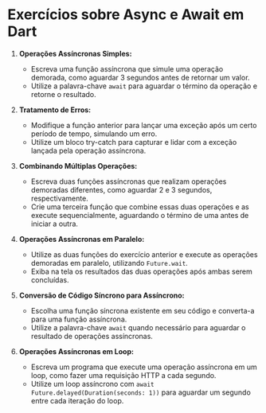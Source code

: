 # Exercícios sobre Async e Await em Dart

1. **Operações Assíncronas Simples:**
   - Escreva uma função assíncrona que simule uma operação demorada, como aguardar 3 segundos antes de retornar um valor.
   - Utilize a palavra-chave `await` para aguardar o término da operação e retorne o resultado.

2. **Tratamento de Erros:**
   - Modifique a função anterior para lançar uma exceção após um certo período de tempo, simulando um erro.
   - Utilize um bloco try-catch para capturar e lidar com a exceção lançada pela operação assíncrona.

3. **Combinando Múltiplas Operações:**
   - Escreva duas funções assíncronas que realizam operações demoradas diferentes, como aguardar 2 e 3 segundos, respectivamente.
   - Crie uma terceira função que combine essas duas operações e as execute sequencialmente, aguardando o término de uma antes de iniciar a outra.

4. **Operações Assíncronas em Paralelo:**
   - Utilize as duas funções do exercício anterior e execute as operações demoradas em paralelo, utilizando `Future.wait`.
   - Exiba na tela os resultados das duas operações após ambas serem concluídas.

5. **Conversão de Código Síncrono para Assíncrono:**
   - Escolha uma função síncrona existente em seu código e converta-a para uma função assíncrona.
   - Utilize a palavra-chave `await` quando necessário para aguardar o resultado de operações assíncronas.

6. **Operações Assíncronas em Loop:**
   - Escreva um programa que execute uma operação assíncrona em um loop, como fazer uma requisição HTTP a cada segundo.
   - Utilize um loop assíncrono com `await Future.delayed(Duration(seconds: 1))` para aguardar um segundo entre cada iteração do loop.
